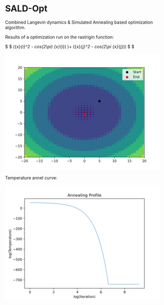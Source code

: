 # SALD-Opt
Combined Langevin dynamics &amp; Simulated Annealing based optimization algorithm. 

Results of a optimization run on the rastrigin function: 

$ $ ({x}_{i}^2 - cos(2\pi) {x}_{i}) )+ ({x}_{j}^2 - cos(2\pi {x}_{j})) $ $

![](out.png)

Temperature annel curve:

![](temp.png)
